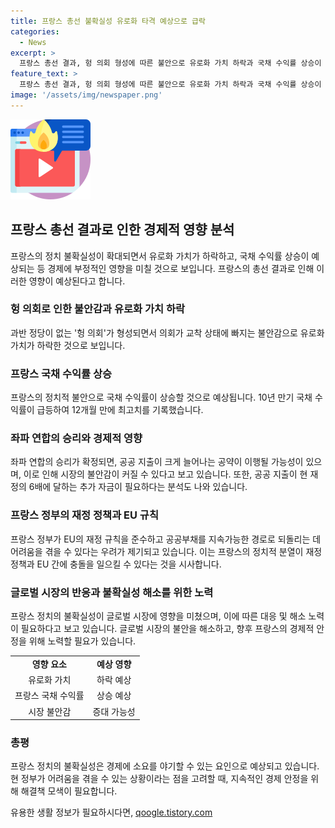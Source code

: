 ```yaml
---
title: 프랑스 총선 불확실성 유로화 타격 예상으로 급락
categories:
  - News
excerpt: >
  프랑스 총선 결과, 헝 의회 형성에 따른 불안으로 유로화 가치 하락과 국채 수익률 상승이 예상되고 있다. 좌파 연합의 승리로 정부의 공약인 현 재정의 6배에 달하는 공공 지출로 인한 경제 불안감도 나타나고 있다. 이러한 정치적 불안은 프랑스의 재정 규칙 준수와 EU와의 충돌 가능성을 높일 수 있다는 우려를 증폭시키고 있다.
feature_text: >
  프랑스 총선 결과, 헝 의회 형성에 따른 불안으로 유로화 가치 하락과 국채 수익률 상승이 예상되고 있다. 좌파 연합의 승리로 정부의 공약인 현 재정의 6배에 달하는 공공 지출로 인한 경제 불안감도 나타나고 있다. 이러한 정치적 불안은 프랑스의 재정 규칙 준수와 EU와의 충돌 가능성을 높일 수 있다는 우려를 증폭시키고 있다.
image: '/assets/img/newspaper.png'
---
```


<p><img src="/assets/img/news.png" alt="rentncar 속보" /></p>

<h2 data-ke-size="size26">프랑스 총선 결과로 인한 경제적 영향 분석</h2>

<p data-ke-size="size16">프랑스의 정치 불확실성이 확대되면서 유로화 가치가 하락하고, 국채 수익률 상승이 예상되는 등 경제에 부정적인 영향을 미칠 것으로 보입니다. 프랑스의 총선 결과로 인해 이러한 영향이 예상된다고 합니다.</p>

<h3 data-ke-size="size24">헝 의회로 인한 불안감과 유로화 가치 하락</h3>

<p data-ke-size="size16">과반 정당이 없는 '헝 의회'가 형성되면서 의회가 교착 상태에 빠지는 불안감으로 유로화 가치가 하락한 것으로 보입니다.</p>

<h3 data-ke-size="size24">프랑스 국채 수익률 상승</h3>

<p data-ke-size="size16">프랑스의 정치적 불안으로 국채 수익률이 상승할 것으로 예상됩니다. 10년 만기 국채 수익률이 급등하여 12개월 만에 최고치를 기록했습니다.</p>

<h3 data-ke-size="size24">좌파 연합의 승리와 경제적 영향</h3>

<p data-ke-size="size16">좌파 연합의 승리가 확정되면, 공공 지출이 크게 늘어나는 공약이 이행될 가능성이 있으며, 이로 인해 시장의 불안감이 커질 수 있다고 보고 있습니다. 또한, 공공 지출이 현 재정의 6배에 달하는 추가 자금이 필요하다는 분석도 나와 있습니다.</p>

<h3 data-ke-size="size24">프랑스 정부의 재정 정책과 EU 규칙</h3>

<p data-ke-size="size16">프랑스 정부가 EU의 재정 규칙을 준수하고 공공부채를 지속가능한 경로로 되돌리는 데 어려움을 겪을 수 있다는 우려가 제기되고 있습니다. 이는 프랑스의 정치적 분열이 재정 정책과 EU 간에 충돌을 일으킬 수 있다는 것을 시사합니다.</p>

<h3 data-ke-size="size24">글로벌 시장의 반응과 불확실성 해소를 위한 노력</h3>

<p data-ke-size="size16">프랑스 정치의 불확실성이 글로벌 시장에 영향을 미쳤으며, 이에 따른 대응 및 해소 노력이 필요하다고 보고 있습니다. 글로벌 시장의 불안을 해소하고, 향후 프랑스의 경제적 안정을 위해 노력할 필요가 있습니다.</p>

<table>
    <tr>
        <td style="text-align: center; height: 17px;"><b>영향 요소</b></td>
        <td style="text-align: center; height: 17px;"><b>예상 영향</b></td>
    </tr>
    <tr>
        <td style="text-align: center; height: 17px;">유로화 가치</td>
        <td style="text-align: center; height: 17px;">하락 예상</td>
    </tr>
    <tr>
        <td style="text-align: center; height: 17px;">프랑스 국채 수익률</td>
        <td style="text-align: center; height: 17px;">상승 예상</td>
    </tr>
    <tr>
        <td style="text-align: center; height: 17px;">시장 불안감</td>
        <td style="text-align: center; height: 17px;">증대 가능성</td>
    </tr>
</table>

<h3 data-ke-size="size24">총평</h3>

<p data-ke-size="size16">프랑스 정치의 불확실성은 경제에 소요를 야기할 수 있는 요인으로 예상되고 있습니다. 현 정부가 어려움을 겪을 수 있는 상황이라는 점을 고려할 때, 지속적인 경제 안정을 위해 해결책 모색이 필요합니다.</p>
유용한 생활 정보가 필요하시다면, <a href="https://qoogle.tistory.com" rel="dofollow">qoogle.tistory.com</a>


